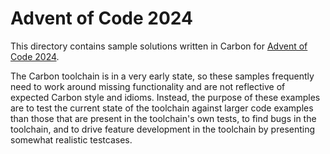 # Advent of Code 2024

<!--
Part of the Carbon Language project, under the Apache License v2.0 with LLVM
Exceptions. See /LICENSE for license information.
SPDX-License-Identifier: Apache-2.0 WITH LLVM-exception
-->

This directory contains sample solutions written in Carbon for
[Advent of Code 2024](https://adventofcode.com/2024/).

The Carbon toolchain is in a very early state, so these samples frequently need
to work around missing functionality and are not reflective of expected Carbon
style and idioms. Instead, the purpose of these examples are to test the current
state of the toolchain against larger code examples than those that are present
in the toolchain's own tests, to find bugs in the toolchain, and to drive
feature development in the toolchain by presenting somewhat realistic testcases.
